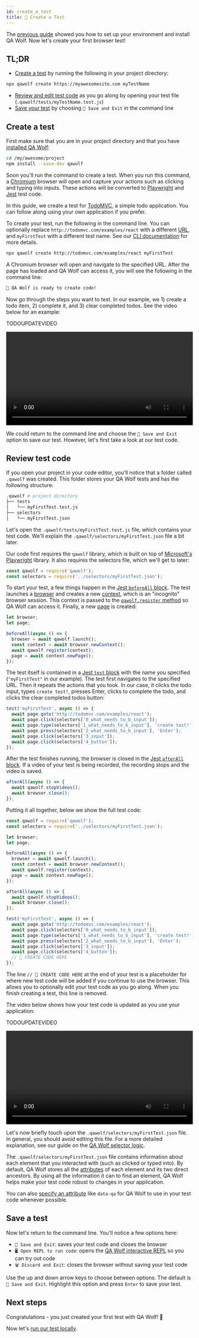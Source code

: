 ```yaml
---
id: create_a_test
title: 🎨 Create a Test
---
```


The [previous guide](install) showed you how to set up your environment and install QA Wolf. Now let's create your first browser test!

## TL;DR

- [Create a test](#create-a-test) by running the following in your project directory:

```bash
npx qawolf create https://myawesomesite.com myTestName
```

- [Review and edit test code](#review-test-code) as you go along by opening your test file (`.qawolf/tests/myTestName.test.js`)
- [Save your test](#save-a-test) by choosing `💾 Save and Exit` in the command line

## Create a test

First make sure that you are in your project directory and that you have [installed QA Wolf](install):

```bash
cd /my/awesome/project
npm install --save-dev qawolf
```

Soon you'll run the command to create a test. When you run this command, a [Chromium](https://www.chromium.org/Home) browser will open and capture your actions such as clicking and typing into inputs. These actions will be converted to [Playwright](https://github.com/microsoft/playwright) and [Jest](https://jestjs.io/) test code.

In this guide, we create a test for [TodoMVC](http://todomvc.com/examples/react), a simple todo application. You can follow along using your own application if you prefer.

To create your test, run the following in the command line. You can optionally replace `http://todomvc.com/examples/react` with a different [URL](https://developer.mozilla.org/en-US/docs/Web/API/URL), and `myFirstTest` with a different test name. See our [CLI documentation](api/cli#npx-qawolf-create-url-name) for more details.

```bash
npx qawolf create http://todomvc.com/examples/react myFirstTest
```

A Chromium browser will open and navigate to the specified URL. After the page has loaded and QA Wolf can access it, you will see the following in the command line:

```bash
🐺 QA Wolf is ready to create code!
```

Now go through the steps you want to test. In our example, we 1) create a todo item, 2) complete it, and 3) clear completed todos. See the video below for an example:

TODOUPDATEVIDEO

<video controls title="create your first test" width="100%">
  <source
    src="https://storage.googleapis.com/docs.qawolf.com/guides/create_test.mp4"
    type="video/mp4"
  />
</video>

We could return to the command line and choose the `💾 Save and Exit` option to save our test. However, let's first take a look at our test code.

## Review test code

If you open your project in your code editor, you'll notice that a folder called `.qawolf` was created. This folder stores your QA Wolf tests and has the following structure:

```bash
.qawolf # project directory
├── tests
│   └── myFirstTest.test.js
├── selectors
│   └── myFirstTest.json
```

Let's open the `.qawolf/tests/myFirstTest.test.js` file, which contains your test code. We'll explain the `.qawolf/selectors/myFirstTest.json` file a bit later.

Our code first requires the `qawolf` library, which is built on top of [Microsoft's Playwright](https://github.com/microsoft/playwright) library. It also requires the selectors file, which we'll get to later:

```js
const qawolf = require('qawolf');
const selectors = require('../selectors/myFirstTest.json');
```

To start your test, a few things happen in the [Jest `beforeAll` block](https://jestjs.io/docs/en/api#beforeallfn-timeout). The test launches a [browser](https://github.com/microsoft/playwright/blob/master/docs/api.md#class-browser) and creates a new [context](https://github.com/microsoft/playwright/blob/master/docs/api.md#class-browsercontext), which is an "incognito" browser session. This context is passed to the [`qawolf.register` method](api/qawolf/register) so QA Wolf can access it. Finally, a new [page](https://github.com/microsoft/playwright/blob/master/docs/api.md#class-page) is created:

```js
let browser;
let page;

beforeAll(async () => {
  browser = await qawolf.launch();
  const context = await browser.newContext();
  await qawolf.register(context);
  page = await context.newPage();
});
```

The test itself is contained in a [Jest `test` block](https://jestjs.io/docs/en/api#testname-fn-timeout) with the name you specified (`"myFirstTest"` in our example). The test first navigates to the specified URL. Then it repeats the actions that you took. In our case, it clicks the todo input, types `create test!`, presses Enter, clicks to complete the todo, and clicks the clear completed todos button:

```js
test('myFirstTest', async () => {
  await page.goto('http://todomvc.com/examples/react');
  await page.click(selectors['0_what_needs_to_b_input']);
  await page.type(selectors['1_what_needs_to_b_input'], 'create test!');
  await page.press(selectors['2_what_needs_to_b_input'], 'Enter');
  await page.click(selectors['3_input']);
  await page.click(selectors['4_button']);
});
```

After the test finishes running, the browser is closed in the [Jest `afterAll` block](https://jestjs.io/docs/en/api#afterallfn-timeout). If a video of your test is being recorded, the recording stops and the video is saved.

```js
afterAll(async () => {
  await qawolf.stopVideos();
  await browser.close();
});
```

Putting it all together, below we show the full test code:

```js
const qawolf = require('qawolf');
const selectors = require('../selectors/myFirstTest.json');

let browser;
let page;

beforeAll(async () => {
  browser = await qawolf.launch();
  const context = await browser.newContext();
  await qawolf.register(context);
  page = await context.newPage();
});

afterAll(async () => {
  await qawolf.stopVideos();
  await browser.close();
});

test('myFirstTest', async () => {
  await page.goto('http://todomvc.com/examples/react');
  await page.click(selectors['0_what_needs_to_b_input']);
  await page.type(selectors['1_what_needs_to_b_input'], 'create test!');
  await page.press(selectors['2_what_needs_to_b_input'], 'Enter');
  await page.click(selectors['3_input']);
  await page.click(selectors['4_button']);
  // 🐺 CREATE CODE HERE
});
```

The line `// 🐺 CREATE CODE HERE` at the end of your test is a placeholder for where new test code will be added if you continue to use the browser. This allows you to optionally edit your test code as you go along. When you finish creating a test, this line is removed.

The video below shows how your test code is updated as you use your application:

TODOUPDATEVIDEO

<video controls title="test code generation" width="100%">
  <source
    src="https://storage.googleapis.com/docs.qawolf.com/guides/create.mp4"
    type="video/mp4"
  />
</video>

Let's now briefly touch upon the `.qawolf/selectors/myFirstTest.json` file. In general, you should avoid editing this file. For a more detailed explanation, see our guide on the [QA Wolf selector logic](use_custom_selectors#default-selector-logic).

The `.qawolf/selectors/myFirstTest.json` file contains information about each element that you interacted with (such as clicked or typed into). By default, QA Wolf stores all the [attributes](https://developer.mozilla.org/en-US/docs/Web/HTML/Attributes) of each element and its two direct ancestors. By using all the information it can to find an element, QA Wolf helps make your test code robust to changes in your application.

You can also [specify an attribute](use_custom_selectors#target-attributes) like `data-qa` for QA Wolf to use in your test code whenever possible.

## Save a test

Now let's return to the command line. You'll notice a few options here:

- `💾 Save and Exit`: saves your test code and closes the browser
- `🖥️ Open REPL to run code`: opens the [QA Wolf interactive REPL](use_the_repl) so you can try out code
- `🗑️ Discard and Exit`: closes the browser without saving your test code

Use the up and down arrow keys to choose between options. The default is `💾 Save and Exit`. Highlight this option and press `Enter` to save your test.

## Next steps

Congratulations - you just created your first test with QA Wolf! 🎉

Now let's [run our test locally](run_tests_locally).
